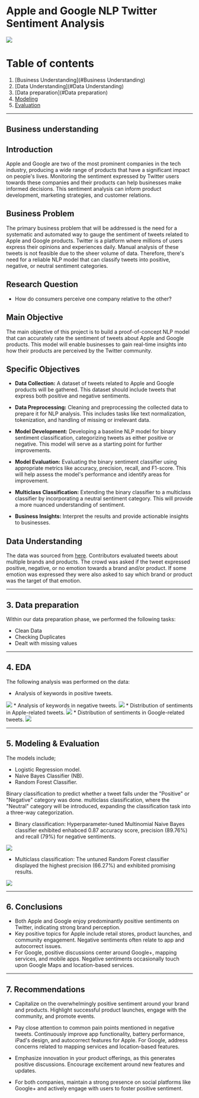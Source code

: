 # Apple and Google NLP Twitter Sentiment Analysis
<img src="image\Untitled-3.png"/>

# Table of contents
1. [Business Understanding](#Business Understanding)
2. [Data Understanding](#Data Understanding)
3. [Data preparation](#Data preparation)
4. [Modeling](#Modeling)
5. [Evaluation](#Evaluation)

-----
## Business understanding
## Introduction
Apple and Google are two of the most prominent companies in the tech industry, producing a wide range of products that have a significant impact on people's lives. Monitoring the sentiment expressed by Twitter users towards these companies and their products can help businesses make informed decisions. This sentiment analysis can inform product development, marketing strategies, and customer relations.
## Business Problem
The primary business problem that will be addressed is the need for a systematic and automated way to gauge the sentiment of tweets related to Apple and Google products. Twitter is a platform where millions of users express their opinions and experiences daily. Manual analysis of these tweets is not feasible due to the sheer volume of data. Therefore, there's need for a reliable NLP model that can classify tweets into positive, negative, or neutral sentiment categories.

## Research Question
* How do consumers perceive one company relative to the other?

## Main Objective
The main objective of this project is to build a proof-of-concept NLP model that can accurately rate the sentiment of tweets about Apple and Google products. This model will enable businesses to gain real-time insights into how their products are perceived by the Twitter community.

## Specific Objectives
* **Data Collection:** A dataset of tweets related to Apple and Google products will be gathered. This dataset should include tweets that express both positive and negative sentiments.

* **Data Preprocessing:** Cleaning and preprocessing the collected data to prepare it for NLP analysis. This includes tasks like text normalization, tokenization, and handling of missing or irrelevant data.

* **Model Development:** Developing a baseline NLP model for binary sentiment classification, categorizing tweets as either positive or negative. This model will serve as a starting point for further improvements.

* **Model Evaluation:** Evaluating the binary sentiment classifier using appropriate metrics like accuracy, precision, recall, and F1-score. This will help assess the model's performance and identify areas for improvement.

* **Multiclass Classification:** Extending the binary classifier to a multiclass classifier by incorporating a neutral sentiment category. This will provide a more nuanced understanding of sentiment.

* **Business Insights:** Interpret the results and provide actionable insights to businesses.

## Data Understanding
The data was sourced from [here](https://data.world/crowdflower/brands-and-product-emotions). Contributors evaluated tweets about multiple brands and products. The crowd was asked if the tweet expressed positive, negative, or no emotion towards a brand and/or product. If some emotion was expressed they were also asked to say which brand or product was the target of that emotion.

-----
## 3. Data preparation
Within our data preparation phase, we performed the following tasks:
* Clean Data
* Checking Duplicates
* Dealt with missing values

-----
## 4. EDA
The following analysis was performed on the data:
* Analysis of keywords in positive tweets.
<img src='image\output 1.png'/>
* Analysis of keywords in negative tweets.
<img src="image/output 2.png"/>
* Distribution of sentiments in Apple-related tweets.
<img src="image/output 3.png"/>
* Distribution of sentiments in Google-related tweets.
<img src="image/output 4.png"/>

-----
## 5. Modeling & Evaluation
The models include;
* Logistic Regression model.
* Naive Bayes Classifier (NB).
* Random Forest Classifier.

Binary classification to predict whether a tweet falls under the "Positive" or "Negative" category was done.  multiclass classification, where the "Neutral" category will be introduced, expanding the classification task into a three-way categorization.
* Binary classification: Hyperparameter-tuned Multinomial Naive Bayes classifier exhibited enhabced 0.87 accuracy score, precision (89.76%) and recall (79%) for negative sentiments.
<img src="image/output 5.png"/>

* Multiclass classification: The untuned Random Forest classifier displayed the highest precision (66.27%) and exhibited promising results.
<img src="image/output 6.png"/>

-----
## 6. Conclusions
* Both Apple and Google enjoy predominantly positive sentiments on Twitter, indicating strong brand perception.
* Key positive topics for Apple include retail stores, product launches, and community engagement. Negative sentiments often relate to app and autocorrect issues.
* For Google, positive discussions center around Google+, mapping services, and mobile apps. Negative sentiments occasionally touch upon Google Maps and location-based services.

-----
## 7. Recommendations
* Capitalize on the overwhelmingly positive sentiment around your brand and products. Highlight successful product launches, engage with the community, and promote events.

* Pay close attention to common pain points mentioned in negative tweets. Continuously improve app functionality, battery performance, iPad's design, and autocorrect features for Apple. For Google, address concerns related to mapping services and location-based features.

* Emphasize innovation in your product offerings, as this generates positive discussions. Encourage excitement around new features and updates.

* For both companies, maintain a strong presence on social platforms like Google+ and actively engage with users to foster positive sentiment.
